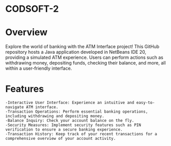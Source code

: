 # CODSOFT-2
# Overview
Explore the world of banking with the ATM Interface project! This GitHub repository hosts a Java application developed in NetBeans IDE 20, providing a simulated ATM experience. Users can perform actions such as withdrawing money, depositing funds, checking their balance, and more, all within a user-friendly interface.
# Features
    -Interactive User Interface: Experience an intuitive and easy-to-navigate ATM interface.
    -Transaction Operations: Perform essential banking operations, including withdrawing and depositing money.
    -Balance Inquiry: Check your account balance on the fly.
    -Security Measures: Implement security features such as PIN verification to ensure a secure banking experience.
    -Transaction History: Keep track of your recent transactions for a comprehensive overview of your account activity.

